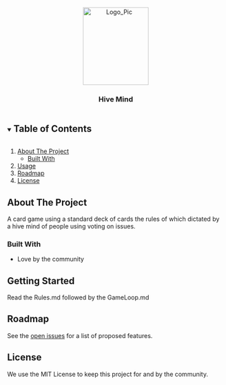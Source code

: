 
<br />
<p align="center">
  <a href="https://github.com/SanoKei/PaperDue">
    <img src="https://user-images.githubusercontent.com/36809574/125879541-13a40b29-2666-4578-9d5d-7efe954afc8b.png" alt="Logo_Pic" width="152" height="180">
  </a>
  <h3 align="center">
   Hive Mind
  </h3>
</p>



<!-- TABLE OF CONTENTS -->
<details open="open">
  <summary><h2 style="display: inline-block">Table of Contents</h2></summary>
  <ol>
    <li>
      <a href="#about-the-project">About The Project</a>
      <ul>
        <li><a href="#built-with">Built With</a></li>
      </ul>
    </li>
    <li><a href="#getting-started">Usage</a></li>
    <li><a href="#roadmap">Roadmap</a></li>
    <li><a href="#license">License</a></li>
  </ol>
</details>



<!-- ABOUT THE PROJECT -->
## About The Project
A card game using a standard deck of cards the rules of which dictated by a hive mind of people using voting on issues.


### Built With

* Love by the community

<!-- GETTING STARTED -->
## Getting Started

Read the Rules.md followed by the GameLoop.md

<!-- ROADMAP -->
## Roadmap

See the [open issues](https://github.com/SanoKei/PaperDue/issues) for a list of proposed features.

<!-- LICENSE -->
## License
We use the MIT License to keep this project for and by the community.
